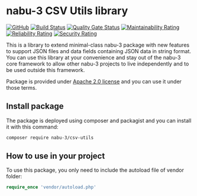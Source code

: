 # nabu-3 CSV Utils library
[![GitHub](https://img.shields.io/github/license/nabu-3/csv-utils.svg)](https://opensource.org/licenses/Apache-2.0)
[![Build Status](https://travis-ci.org/nabu-3/csv-utils.svg?branch=master)](https://travis-ci.org/nabu-3/csv-utils)
[![Quality Gate Status](https://sonarcloud.io/api/project_badges/measure?project=nabu-3_csv-utils&metric=alert_status)](https://sonarcloud.io/dashboard?id=nabu-3_csv-utils)
[![Maintainability Rating](https://sonarcloud.io/api/project_badges/measure?project=nabu-3_csv-utils&metric=sqale_rating)](https://sonarcloud.io/dashboard?id=nabu-3_csv-utils)
[![Reliability Rating](https://sonarcloud.io/api/project_badges/measure?project=nabu-3_csv-utils&metric=reliability_rating)](https://sonarcloud.io/dashboard?id=nabu-3_csv-utils)
[![Security Rating](https://sonarcloud.io/api/project_badges/measure?project=nabu-3_csv-utils&metric=security_rating)](https://sonarcloud.io/dashboard?id=nabu-3_csv-utils)

This is a library to extend minimal-class nabu-3 package with new features to support JSON files and data fields containing JSON data in string format. You can use this library at your convenience and stay out of the nabu-3 core framework to allow other nabu-3 projects to live independently and to be used outside this framework.

Package is provided under [Apache 2.0 license](https://github.com/nabu-3/csv-utils/blob/master/LICENSE) and you can use it under those terms.
## Install package
The package is deployed using composer and packagist and you can install it with this command:
```sh
composer require nabu-3/csv-utils
```
## How to use in your project
To use this package, you only need to include the autoload file of vendor folder:
```php
require_once 'vendor/autoload.php'
```

